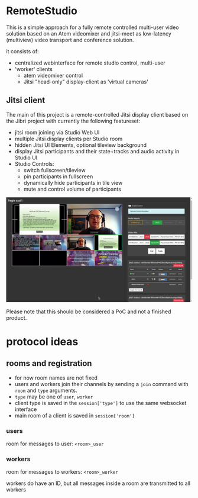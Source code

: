 
# RemoteStudio

This is a simple approach for a fully remote controlled multi-user video solution based
on an Atem videomixer and jitsi-meet as low-latency (multiview) video transport and conference solution.

it consists of:
* centralized webinterface for remote studio control, multi-user
* 'worker' clients
  * atem videomixer control
  * Jitsi "head-only" display-client as 'virtual cameras'

## Jitsi client
The main of this project is a remote-controlled Jitsi display client based on the Jibri project with currently the following featureset:
* jitsi room joining via Studio Web UI
* multiple Jitsi display clients per Studio room
* hidden Jitsi UI Elements, optional tileview background
* display Jitsi participants and their state+tracks and audio activity in Studio UI
* Studio Controls:
  * switch fullscreen/tileview
  * pin participants in fullscreen
  * dynamically hide participants in tile view
  * mute and control volume of participants

![PrivacyWeek 2020 Live Studio Screenshot](.screenshots/pw20_mwl.png)



Please note that this should be considered a PoC and not a finished product.

# protocol ideas

## rooms and registration
  * for now room names are not fixed
  * users and workers join their channels by sending a `join` command with `room` and `type` arguments.
  * `type` may be one of `user`, `worker`
  * client type is saved in the `session['type']` to use the same websocket interface
  * main room of a client is saved in `session['room']`
### users

room for messages to user: `<room>_user`

### workers

room for messages to workers: `<room>_worker`

workers do have an ID, but all messages inside a room are transmitted to all workers
